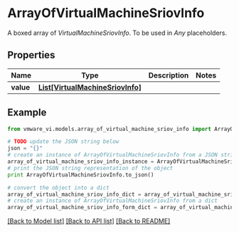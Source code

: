 # ArrayOfVirtualMachineSriovInfo

A boxed array of *VirtualMachineSriovInfo*. To be used in *Any* placeholders. 

## Properties
Name | Type | Description | Notes
------------ | ------------- | ------------- | -------------
**value** | [**List[VirtualMachineSriovInfo]**](VirtualMachineSriovInfo.md) |  | 

## Example

```python
from vmware_vi.models.array_of_virtual_machine_sriov_info import ArrayOfVirtualMachineSriovInfo

# TODO update the JSON string below
json = "{}"
# create an instance of ArrayOfVirtualMachineSriovInfo from a JSON string
array_of_virtual_machine_sriov_info_instance = ArrayOfVirtualMachineSriovInfo.from_json(json)
# print the JSON string representation of the object
print ArrayOfVirtualMachineSriovInfo.to_json()

# convert the object into a dict
array_of_virtual_machine_sriov_info_dict = array_of_virtual_machine_sriov_info_instance.to_dict()
# create an instance of ArrayOfVirtualMachineSriovInfo from a dict
array_of_virtual_machine_sriov_info_form_dict = array_of_virtual_machine_sriov_info.from_dict(array_of_virtual_machine_sriov_info_dict)
```
[[Back to Model list]](../README.md#documentation-for-models) [[Back to API list]](../README.md#documentation-for-api-endpoints) [[Back to README]](../README.md)


